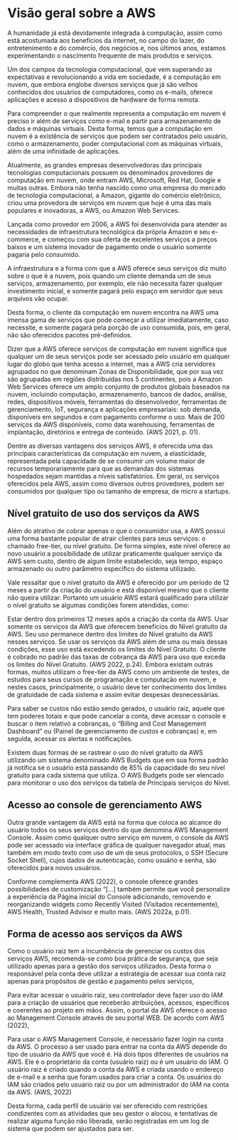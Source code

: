 # Visão geral sobre a AWS

A humanidade já está devidamente integrada à computação, assim como está acostumada aos benefícios da internet, no campo do lazer, do entretenimento e do comércio, dos negócios e, nos últimos anos, estamos experimentando o nascimento frequente de mais produtos e serviços.

Um dos campos da tecnologia computacional, que vem superando as expectativas e revolucionando a vida em sociedade, é a computação em nuvem, que embora englobe diversos serviços que já são velhos conhecidos dos usuários de computadores, como os e-mails, oferece aplicações e acesso a dispositivos de hardware de forma remota.

Para compreender o que realmente representa a computação em nuvem é preciso ir além de serviços como e-mail e partir para armazenamento de dados e máquinas virtuais. Desta forma, temos que a computação em nuvem é a existência de serviços que podem ser contratados pelo usuário, como o armazenamento, poder computacional com as máquinas virtuais, além de uma infinidade de aplicações.

Atualmente, as grandes empresas desenvolvedoras das principais tecnologias computacionais possuem os denominados provedores de computação em nuvem, onde entram AWS, Microsoft, Red Hat, Google e muitas outras. Embora não tenha nascido como uma empresa do mercado de tecnologia computacional, a Amazon, gigante do comércio eletrônico, criou uma provedora de serviços em nuvem que hoje é uma das mais populares e inovadoras, a AWS, ou Amazon Web Services.

Lançada como provedor em 2006, a AWS foi desenvolvida para atender as necessidades de infraestrutura tecnológica da própria Amazon e seu e-commerce, e começou com sua oferta de excelentes serviços a preços baixos e um sistema inovador de pagamento onde o usuário somente pagaria pelo consumido.

A infraestrutura e a forma com que a AWS oferece seus serviços diz muito sobre o que é a nuvem, pois quando um cliente demanda um de seus serviços, armazenamento, por exemplo, ele não necessita fazer qualquer investimento inicial, e somente pagará pelo espaço em servidor que seus arquivos vão ocupar.

Desta forma, o cliente da computação em nuvem encontra na AWS uma imensa gama de serviços que pode começar a utilizar imediatamente, caso necessite, e somente pagará pela porção de uso consumida, pois, em geral, não são oferecidos pacotes pré-definidos.

Dizer que a AWS oferece serviços de computação em nuvem significa que qualquer um de seus serviços pode ser acessado pelo usuário em qualquer lugar do globo que tenha acesso a internet, mas a AWS cria servidores agrupados no que denominam Zonas de Disponibilidade, que por sua vez são agrupadas em regiões distribuídas nos 5 continentes, pois a Amazon Web Services oferece um amplo conjunto de produtos globais baseados na nuvem, incluindo computação, armazenamento, bancos de dados, análise, redes, dispositivos móveis, ferramentas do desenvolvedor, ferramentas de gerenciamento, IoT, segurança e aplicações empresariais: sob demanda, disponíveis em segundos e com pagamento conforme o uso. Mais de 200 serviços da AWS disponíveis, como data warehousing, ferramentas de implantação, diretórios e entrega de conteúdo. (AWS 2021, p. 01).

Dentre as diversas vantagens dos serviços AWS, é oferecida uma das principais características da computação em nuvem, a elasticidade, representada pela capacidade de se consumir um volume maior de recursos temporariamente para que as demandas dos sistemas hospedados sejam mantidas a níveis satisfatórios. Em geral, os serviços oferecidos pela AWS, assim como diversos outros provedores, podem ser consumidos por qualquer tipo ou tamanho de empresa, de micro a startups.

## Nível gratuito de uso dos serviços da AWS

Além do atrativo de cobrar apenas o que o consumidor usa, a AWS possui uma forma bastante popular de atrair clientes para seus serviços: o chamado free-tier, ou nível gratuito. De forma simples, este nível oferece ao novo usuário a possibilidade de utilizar praticamente qualquer serviço da AWS sem custo, dentro de algum limite estabelecido, seja tempo, espaço armazenado ou outro parâmetro específico do sistema utilizado.

Vale ressaltar que o nível gratuito da AWS é oferecido por um período de 12 meses a partir da criação do usuário e está disponível mesmo que o cliente não queira utilizar. Portanto um usuário AWS estará qualificado para utilizar o nível gratuito se algumas condições forem atendidas, como:

Estar dentro dos primeiros 12 meses após a criação da conta da AWS.
Usar somente os serviços da AWS que oferecem benefícios do Nível gratuito da AWS. Seu uso permanece dentro dos limites do Nível gratuito da AWS nesses serviços.
Se usar os serviços da AWS além de uma ou mais dessas condições, esse uso está excedendo os limites do Nível Gratuito. O cliente é cobrado no padrão das taxas de cobrança da AWS para uso que exceda os limites do Nível Gratuito. (AWS 2022, p.24).
Embora existam outras formas, muitos utilizam o free-tier da AWS como um ambiente de testes, de estudos para seus cursos de programação e computação em nuvem, e nestes casos, principalmente, o usuário deve ter conhecimento dos limites de gratuidade de cada sistema e assim evitar despesas desnecessárias.

Para saber se custos não estão sendo gerados, o usuário raiz, aquele que tem poderes totais e que pode cancelar a conta, deve acessar o console e buscar o item relativo a cobranças, o “Billing and Cost Management Dashboard” ou (Painel de gerenciamento de custos e cobranças) e, em seguida, acessar os alertas e notificações.

Existem duas formas de se rastrear o uso do nível gratuito da AWS utilizando um sistema denominado AWS Budgets que em sua forma padrão já notifica se o usuário está passando de 85% da capacidade do seu nível gratuito para cada sistema que utiliza. O AWS Budgets pode ser elencado para monitorar o uso dos serviços da tabela de Principais serviços do Nível.

## Acesso ao console de gerenciamento AWS

Outra grande vantagem da AWS está na forma que coloca ao alcance do usuário todos os seus serviços dentro do que denomina AWS Management Console. Assim como qualquer outro serviço em nuvem, o console da AWS pode ser acessado via interface gráfica de qualquer navegador atual, mas também em modo texto com uso de um de seus protocolos, o SSH (Secure Socket Shell), cujos dados de autenticação, como usuário e senha, são oferecidos para novos usuários.

Conforme complementa AWS (2022), o console oferece grandes possibilidades de customização “[…] também permite que você personalize a experiência da Página inicial do Console adicionando, removendo e reorganizando widgets como Recently Visited (Visitados recentemente), AWS Health, Trusted Advisor e muito mais. (AWS 2022a, p.01).

## Forma de acesso aos serviços da AWS

Como o usuário raiz tem a incumbência de gerenciar os custos dos serviços AWS, recomenda-se como boa prática de segurança, que seja utilizado apenas para a gestão dos serviços utilizados. Desta forma o responsável pela conta deve utilizar a estratégia de acessar sua conta raiz apenas para propósitos de gestão e pagamento pelos serviços,

Para evitar acessar o usuário raiz, seu controlador deve fazer uso do IAM para a criação de usuários que receberão atribuições, acessos, específicos e coerentes ao projeto em mãos. Assim, o portal da AWS oferece o acesso ao Management Console através de seu portal WEB. De acordo com AWS (2022),

Para usar o AWS Management Console, é necessário fazer login na conta da AWS. O processo a ser usado para entrar na conta da AWS depende do tipo de usuário da AWS que você é. Há dois tipos diferentes de usuários na AWS. Ele é o proprietário da conta (usuário raiz) ou é um usuário do IAM. O usuário raiz é criado quando a conta da AWS é criada usando o endereço de e-mail e a senha que foram usados para criar a conta. Os usuários do IAM são criados pelo usuário raiz ou por um administrador do IAM na conta da AWS. (AWS, 2022)

Desta forma, cada perfil de usuário vai ser oferecido com restrições condizentes com as atividades que seu gestor o alocou, e tentativas de realizar alguma função não liberada, serão registradas em um log de sistema que podem ser ajustados para ser.

